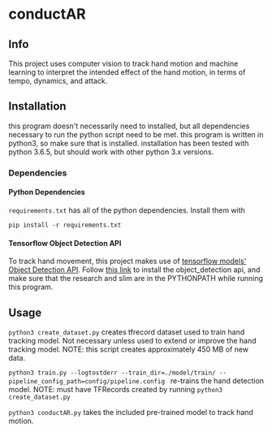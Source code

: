 # conductAR

## Info

This project uses computer vision to track hand motion and machine learning to interpret the intended effect of the hand motion, in terms of tempo, dynamics, and attack.

## Installation

this program doesn't necessarily need to installed, but all dependencies necessary to run the python script need to be met.
this program is written in python3, so make sure that is installed. installation has been tested with python 3.6.5, but should work with other python 3.x versions.

### Dependencies

#### Python Dependencies
`requirements.txt` has all of the python dependencies. Install them with
```
pip install -r requirements.txt
```
#### Tensorflow Object Detection API
To track hand movement, this project makes use of [tensorflow models'](https://github.com/tensorflow/models) [Object Detection API](https://github.com/tensorflow/models/tree/master/research/object_detection). Follow [this link](https://github.com/tensorflow/models/blob/master/research/object_detection/g3doc/installation.md) to install the object_detection api, and make sure that the research and slim are in the PYTHONPATH while running this program.

## Usage
`python3 create_dataset.py` creates tfrecord dataset used to train hand tracking model. Not necessary unless used to extend or improve the hand tracking model. NOTE: this script creates approximately 450 MB of new data.

`python3 train.py --logtostderr --train_dir=./model/train/ --pipeline_config_path=config/pipeline.config `  re-trains the hand detection model. NOTE: must have TFRecords created by running `python3 create_dataset.py`

`python3 conductAR.py` takes the included pre-trained model to track hand motion.
